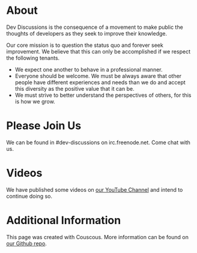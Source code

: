 # About

Dev Discussions is the consequence of a movement to make public the thoughts of developers as they seek to improve their knowledge.

Our core mission is to question the status quo and forever seek improvement. We believe that this can only be accomplished if we respect the following tenants.

- We expect one another to behave in a professional manner.
- Everyone should be welcome. We must be always aware that other people have different experiences and needs than we do and accept this diversity as the positive value that it can be.
- We must strive to better understand the perspectives of others, for this is how we grow.

# Please Join Us

We can be found in #dev-discussions on irc.freenode.net. Come chat with us.

# Videos

We have published some videos on [our YouTube Channel](https://www.youtube.com/playlist?list=PLsTWLmFQ6CneW43wFxxFvATlvoB8a7o7s) and intend to continue doing so.

# Additional Information

This page was created with Couscous. More information can be found on [our Github repo](https://github.com/ShawnMcCool/dev-discussions).
